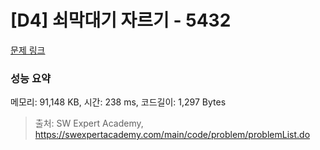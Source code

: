 # [D4] 쇠막대기 자르기 - 5432 

[문제 링크](https://swexpertacademy.com/main/code/problem/problemDetail.do?contestProbId=AWVl47b6DGMDFAXm) 

### 성능 요약

메모리: 91,148 KB, 시간: 238 ms, 코드길이: 1,297 Bytes



> 출처: SW Expert Academy, https://swexpertacademy.com/main/code/problem/problemList.do
